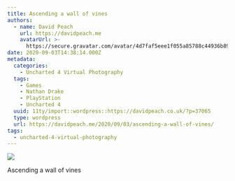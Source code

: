 ```yaml
---
title: Ascending a wall of vines
authors:
  - name: David Peach
    url: https://davidpeach.me
    avatarUrl: >-
      https://secure.gravatar.com/avatar/4d7faf5eee1f055a85788c44936b8995eaab6dfb004e7854ec747ccb272e91ee?s=96&d=mm&r=g
date: 2020-09-03T14:38:14.000Z
metadata:
  categories:
    - Uncharted 4 Virtual Photography
  tags:
    - Games
    - Nathan Drake
    - PlayStation
    - Uncharted 4
  uuid: 11ty/import::wordpress::https://davidpeach.co.uk/?p=37065
  type: wordpress
  url: https://davidpeach.me/2020/09/03/ascending-a-wall-of-vines/
tags:
  - uncharted-4-virtual-photography
---
```

[![](/assets/Uncharted™-4_-A-Thiefs-End_202-TAbmiyn3Vybc.jpg)](/assets/Uncharted™-4_-A-Thiefs-End_202-TAbmiyn3Vybc.jpg)

Ascending a wall of vines